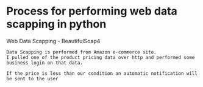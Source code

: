 # Process for performing web data scapping in python
Web Data Scapping - BeautifulSoap4

```
Data Scapping is performed from Amazon e-commerce site.
I pulled one of the product pricing data over http and performed some business login on that data.

If the price is less than our condition an automatic notification will be sent to the user

```
